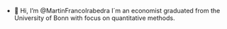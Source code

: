 - 👋 Hi, I’m @MartinFrancoIrabedra
I´m an economist graduated from the University of Bonn with focus on quantitative methods.

<!---
MartinFrancoIrabedra/MartinFrancoIrabedra is a ✨ special ✨ repository because its `README.md` (this file) appears on your GitHub profile.
You can click the Preview link to take a look at your changes.
--->
